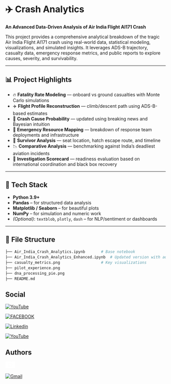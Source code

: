# ✈️ Crash Analytics

**An Advanced Data-Driven Analysis of Air India Flight AI171 Crash**

This project provides a comprehensive analytical breakdown of the tragic Air India Flight AI171 crash using real-world data, statistical modeling, visualizations, and simulated insights. It leverages ADS-B trajectory, casualty data, emergency response metrics, and public reports to explore causes, severity, and survivability.

---

## 📊 Project Highlights

- 🔥 **Fatality Rate Modeling** — onboard vs ground casualties with Monte Carlo simulations  
- ✈️ **Flight Profile Reconstruction** — climb/descent path using ADS-B-based estimates  
- 🧠 **Crash Cause Probability** — updated using breaking news and Bayesian intuition  
- 🧪 **Emergency Resource Mapping** — breakdown of response team deployments and infrastructure  
- 🧬 **Survivor Analysis** — seat location, hatch escape route, and timeline  
- 📉 **Comparative Analysis** — benchmarking against India’s deadliest aviation incidents  
- 🧭 **Investigation Scorecard** — readiness evaluation based on international coordination and black box recovery

---

## 🔧 Tech Stack

- **Python 3.9+**
- **Pandas** – for structured data analysis  
- **Matplotlib / Seaborn** – for beautiful plots  
- **NumPy** – for simulation and numeric work  
- *(Optional)*: `textblob`, `plotly`, `dash` – for NLP/sentiment or dashboards

---

## 📁 File Structure

```bash
├── Air_India_Crash_Analytics.ipynb       # Base notebook
├── Air_India_Crash_Analytics_Enhanced.ipynb  # Updated version with advanced analysis
├── casualty_metrics.png                  # Key visualizations
├── pilot_experience.png
├── dna_processing_pie.png
├── README.md
```
## Social

[![YouTube](https://img.shields.io/badge/YouTube-red?style=for-the-badge&logo=youtube&logoColor=white)](https://www.youtube.com/@pan78mtricks)

[![FACEBOOK](https://img.shields.io/badge/Facebook-Connect-brightgreen?style=for-the-badge&labelColor=black&logo=facebook)](https://www.facebook.com/pankaj.mahanto.78)

[![Linkedin](https://img.shields.io/badge/LinkedIn-0077B5?style=for-the-badge&logo=linkedin&logoColor=white)](linkedin.com/in/pankaj-mahanto78/)

[![YouTube](https://img.shields.io/badge/Twitter-1DA1F2?style=for-the-badge&logo=twitter&logoColor=white)](https://x.com/mahanto_pankaj?t=uSysV9y-QMHIzqo-PIL3sA&s=08)



## Authors

[![Github](<github (1).png>)](https://www.github.com/pankaj-arya)

[![Gmail](https://img.shields.io/badge/just%20the%20message-8A2BE2)](https://www.google.com/gmail)
